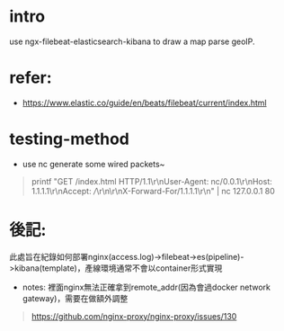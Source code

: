 # intro
use ngx-filebeat-elasticsearch-kibana to draw a map parse geoIP.

# refer:
- https://www.elastic.co/guide/en/beats/filebeat/current/index.html


# testing-method
- use nc generate some wired packets~
>  printf "GET /index.html HTTP/1.1\r\nUser-Agent: nc/0.0.1\r\nHost: 1.1.1.1\r\nAccept: */*\r\n\r\nX-Forward-For/1.1.1.1\r\n" | nc 127.0.0.1 80

# 後記:
此處旨在紀錄如何部署nginx(access.log)->filebeat->es(pipeline)->kibana(template)，產線環境通常不會以container形式實現

- notes: 裡面nginx無法正確拿到remote_addr(因為會過docker network gateway)，需要在做額外調整
> https://github.com/nginx-proxy/nginx-proxy/issues/130